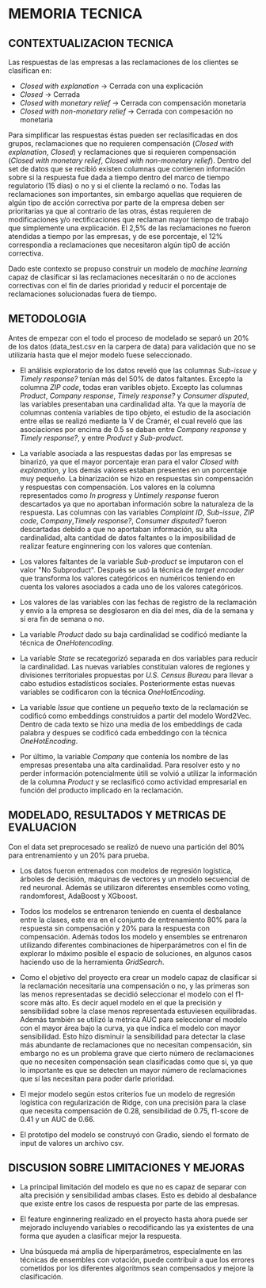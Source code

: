 # MEMORIA TECNICA

## CONTEXTUALIZACION TECNICA

Las respuestas de las empresas a las reclamaciones de los clientes se clasifican en: 
- *Closed with explanation* -> Cerrada con una explicación
- *Closed* -> Cerrada
- *Closed with monetary relief* -> Cerrada con compensación monetaria
- *Closed with non-monetary relief* -> Cerrada con compesación no monetaria

Para simplificar las respuestas éstas pueden ser reclasificadas en dos grupos, reclamaciones que no requieren compensación (*Closed with explanation*, *Closed*) y reclamaciones que si requieren compensación (*Closed with monetary relief*, *Closed with non-monetary relief*).
Dentro del set de datos que se recibió existen columnas que contienen información sobre si la respuesta fue dada a tiempo dentro del marco de tiempo regulatorio (15 días) o no y si el cliente la reclamó o no.
Todas las reclamaciones son importantes, sin embargo aquellas que requieren de algún tipo de acción correctiva por parte de la empresa deben ser prioritarias ya que al contrario de las otras, éstas requieren de modificaciones y/o rectificaciones que reclaman mayor tiempo de trabajo que simplemente una explicación. El 2,5% de las reclamaciones no fueron atendidas a tiempo por las empresas, y de ese porcentaje, el 12% correspondia a reclamaciones que necesitaron algún tip0 de acción correctiva.

Dado este contexto se propuso construir un modelo de *machine learning* capaz de clasificar si las reclamaciones necesitarán o no de acciones correctivas con el fin de darles prioridad y reducir el porcentaje de reclamaciones solucionadas fuera de tiempo.

## METODOLOGIA
Antes de empezar con el todo el proceso de modelado se separó un 20% de los datos (data_test.csv en la carpera de data) para validación que no se utilizaría hasta que el mejor modelo fuese seleccionado.

- El análisis exploratorio de los datos reveló que las columnas *Sub-issue* y *Timely response?* tenían más del 50% de datos faltantes. Excepto la columna *ZIP code*, todas eran varibles objeto. Excepto las columnas *Product*, *Company response*, *Timely response?* y *Consumer disputed*, las variables presentaban una cardinalidad alta. Ya que la mayoría de columnas contenía variables de tipo objeto, el estudio de la asociación entre ellas se realizó mediante la V de Cramér, el cual reveló que las asociaciones por encima de 0.5 se daban entre *Company response* y *Timely response?*, y entre *Product* y *Sub-product*.

- La variable asociada a las respuestas dadas por las empresas se binarizó, ya que el mayor porcentaje eran para el valor *Closed with explanation*, y los demás valores estaban presentes en un porcentaje muy pequeño. La binarización se hizo en respuestas sin compensación y respuestas con compensación. Los valores en la columna representados como *In progress* y *Untimely response* fueron descartados ya que no aportaban información sobre la naturaleza de la respuesta.
Las columnas con las variables *Complaint ID*, *Sub-issue*, *ZIP code*, *Company*,*Timely response?*, *Consumer disputed?* fueron descartadas debido a que no aportaban información, su alta cardinalidad, alta cantidad de datos faltantes o la imposibilidad de realizar feature enginnering con los valores que contenían.


- Los valores faltantes de la variable *Sub-product* se imputaron con el valor "No Subproduct". Después se usó la técnica de *target encoder* que transforma los valores categóricos en numéricos teniendo en cuenta los valores asociados a cada uno de los valores categóricos.

- Los valores de las variables con las fechas de registro de la reclamación y envío a la empresa se desglosaron en día del mes, día de la semana y si era fin de semana o no.

- La variable *Product* dado su baja cardinalidad se codificó mediante la técnica de *OneHotencoding*.

- La variable *State* se recategorizó separada en dos variables para reducir la cardinalidad. Las nuevas variables constituían valores de regiones y divisiones territoriales propuestas por *U.S. Census Bureau* para llevar a cabo estudios estadísticos sociales. Posteriormente estas nuevas variables se codificaron con la técnica *OneHotEncoding*.

- La variable *Issue* que contiene un pequeño texto de la reclamación se codificó como embeddings construidos a partir del modelo Word2Vec. Dentro de cada texto se hizo una media de los embeddings de cada palabra y despues se codificó cada embeddingo con la técnica *OneHotEncoding*.

- Por último, la variable *Company* que contenía los nombre de las empresas presentaba una alta cardinalidad. Para resolver esto y no perder información potencialmente útili se volvió a utilizar la información de la columna *Product* y se reclasificó como actividad empresarial en función del producto implicado en la reclamación.

## MODELADO, RESULTADOS Y METRICAS DE EVALUACION

Con el data set preprocesado se realizó de nuevo una partición del 80% para entrenamiento y un 20% para prueba. 
- Los datos fueron entrenados con modelos de regresión logística, árboles de decisión, máquinas de vectores y un modelo secuencial de red neuronal. Además se utilizaron diferentes ensembles como voting, randomforest, AdaBoost y XGboost. 

- Todos los modelos se entrenaron teniendo en cuenta el desbalance entre la clases, este era en el conjunto de entrenamiento 80% para la respuesta sin compensación y 20% para la respuesta con compensación. Además todos los modelo y ensembles se entrenaron utilizando diferentes combinaciones de hiperparámetros con el fin de explorar lo máximo posible el espacio de soluciones, en algunos casos haciendo uso de la herramienta *GridSearch*.

- Como el objetivo del proyecto era crear un modelo capaz de clasificar si la reclamación necesitaría una compensación o no, y las primeras son las menos representadas se decidió seleccionar el modelo con el f1-score más alto. Es decir aquel modelo en el que la precisión y sensibilidad sobre la clase menos representada estuviesen equilibradas. Además también se utilizó la métrica AUC para seleccionar el modelo con el mayor área bajo la curva, ya que indica el modelo con mayor sensibilidad. Esto hizo disminuir la sensibilidad para detectar la clase más abundante de reclamaciones que no necesitan compensación, sin embargo no es un problema grave que cierto número de reclamaciones que no necesiten compensación sean clasificadas como que si, ya que lo importante es que se detecten un mayor número de reclamaciones que sí las necesitan para poder darle prioridad. 

- El mejor modelo según estos criterios fue un modelo de regresión logística con regularización de Ridge, con una precisión para la clase que necesita compensación de 0.28, sensibilidad de 0.75, f1-score de 0.41 y un AUC de 0.66.

- El prototipo del modelo se construyó con Gradio, siendo el formato de input de valores un archivo csv.

## DISCUSION SOBRE LIMITACIONES Y MEJORAS

- La principal limitación del modelo es que no es capaz de separar con alta precisión y sensibilidad ambas clases. Esto es debido al desbalance que existe entre los casos de respuesta por parte de las empresas. 

- El feature enginnering realizado en el proyecto hasta ahora puede ser mejorado incluyendo variables o recodificando las ya existentes de una forma que ayuden a clasificar mejor la respuesta.

- Una búsqueda má amplia de hiperparámetros, especialmente en las técnicas de ensembles con votación, puede contribuir a que los errores cometidos por los diferentes algoritmos sean compensados y mejore la clasificación.

